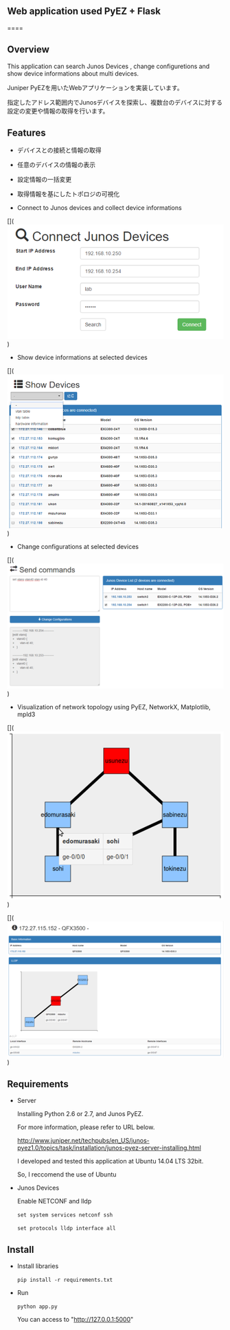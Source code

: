 ## Web application used PyEZ + Flask
====


## Overview


This application can search Junos Devices , change configuretions and show device informations about multi devices.


Juniper PyEZを用いたWebアプリケーションを実装しています。


指定したアドレス範囲内でJunosデバイスを探索し、複数台のデバイスに対する設定の変更や情報の取得を行います。


## Features
* デバイスとの接続と情報の取得
* 任意のデバイスの情報の表示
* 設定情報の一括変更
* 取得情報を基にしたトポロジの可視化


* Connect to Junos devices and collect device informations 
  
[](  ![connect](https://github.com/thanzawa/figures/blob/master/pyez_webapp/connect.PNG "connect_device"))

* Show device informations at selected devices

[](  ![show devices](https://github.com/thanzawa/figures/blob/master/pyez_webapp/show_devices.PNG "show_device"))

* Change configurations at selected devices
  
[](  ![send command](https://github.com/thanzawa/figures/blob/master/pyez_webapp/set_commands.PNG "send_commands"))

* Visualization of network topology using PyEZ, NetworkX, Matplotlib, mpld3

[](  ![topology](https://github.com/thanzawa/figures/blob/master/pyez_webapp/topology2.png "topology"))
  
[](  ![info](https://github.com/thanzawa/figures/blob/master/pyez_webapp/detailed_info.PNG "detailed_info"))



## Requirements

* Server

  Installing Python 2.6 or 2.7, and Junos PyEZ.

  For more information, please refer to URL below.

  <http://www.juniper.net/techpubs/en_US/junos-pyez1.0/topics/task/installation/junos-pyez-server-installing.html>

  I developed and tested this application at Ubuntu 14.04 LTS 32bit. 

  So, I reccomend the use of Ubuntu

* Junos Devices

  Enable NETCONF and lldp

  `set system services netconf ssh`

  `set protocols lldp interface all`

## Install

* Install libraries

  `pip install -r requirements.txt`


* Run

  `python app.py`
  
  You can access to "http://127.0.0.1:5000"



